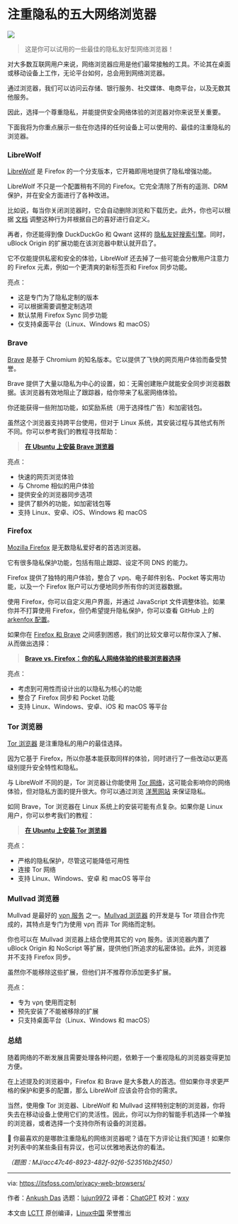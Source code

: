[#]: subject: "5 Most Privacy Focused Web Browsers"
[#]: via: "https://itsfoss.com/privacy-web-browsers/"
[#]: author: "Ankush Das https://itsfoss.com/author/ankush/"
[#]: collector: "lujun9972/lctt-scripts-1700446145"
[#]: translator: "ChatGPT"
[#]: reviewer: "wxy"
[#]: publisher: "wxy"
[#]: url: "https://linux.cn/article-16445-1.html"

注重隐私的五大网络浏览器
======

![][0]

> 这是你可以试用的一些最佳的隐私友好型网络浏览器！

对大多数互联网用户来说，网络浏览器应用是他们最常接触的工具。不论其在桌面或移动设备上工作，无论平台如何，总会用到网络浏览器。

通过浏览器，我们可以访问云存储、银行服务、社交媒体、电商平台，以及无数其他服务。

因此，选择一个尊重隐私，并能提供安全网络体验的浏览器对你来说至关重要。

下面我将为你重点展示一些在你选择的任何设备上可以使用的、最佳的注重隐私的浏览器。

### LibreWolf

[LibreWolf][2] 是 Firefox 的一个分支版本，它开箱即用地提供了隐私增强功能。

LibreWolf 不只是一个配置稍有不同的 Firefox。它完全清除了所有的遥测、DRM 保护，并在安全方面进行了各种改进。

比如说，每当你关闭浏览器时，它会自动删除浏览和下载历史。此外，你也可以根据 [文档][3] 调整这种行为并根据自己的喜好进行自定义。

再者，你还能得到像 DuckDuckGo 和 Qwant 这样的 [隐私友好搜索引擎][4]。同时，uBlock Origin 的扩展功能在该浏览器中默认就开启了。

它不仅能提供私密和安全的体验，LibreWolf 还去掉了一些可能会分散用户注意力的 Firefox 元素，例如一个更清爽的新标签页和 Firefox 同步功能。

亮点：

  * 这是专门为了隐私定制的版本
  * 可以根据需要调整定制选项
  * 默认禁用 Firefox Sync 同步功能
  * 仅支持桌面平台（Linux、Windows 和 macOS）

### Brave

[Brave][6] 是基于 Chromium 的知名版本。它以提供了飞快的网页用户体验而备受赞誉。

Brave 提供了大量以隐私为中心的设置，如：无需创建账户就能安全同步浏览器数据。该浏览器有效地阻止了跟踪器，给你带来了私密网络体验。

你还能获得一些附加功能，如奖励系统（用于选择性广告）和加密钱包。

虽然这个浏览器支持跨平台使用，但对于 Linux 系统，其安装过程与其他式有所不同。你可以参考我们的教程寻找帮助：

> **[在 Ubuntu 上安装 Brave 浏览器][6A]**

亮点：

  * 快速的网页浏览体验
  * 与 Chrome 相似的用户体验
  * 提供安全的浏览器同步选项
  * 提供了额外的功能，如加密钱包等
  * 支持 Linux、安卓、iOS、Windows 和 macOS

### Firefox

[Mozilla Firefox][9] 是无数隐私爱好者的首选浏览器。

它有很多隐私保护功能，包括有阻止跟踪、设定不同 DNS 的能力。

Firefox 提供了独特的用户体验，整合了 νρη、电子邮件别名、Pocket 等实用功能，以及一个 Firefox 账户可以方便地同步所有你的浏览器数据。

使用 Firefox，你可以自定义用户界面，并通过 JavaScript 文件调整体验。如果你并不打算使用 Firefox，但仍希望提升隐私保护，你可以查看 GitHub 上的 [arkenfox 配置][10]。

如果你在 [Firefox 和 Brave][11] 之间感到困惑，我们的比较文章可以帮你深入了解、从而做出选择：

> **[Brave vs. Firefox：你的私人网络体验的终极浏览器选择][11]**

亮点：

  * 考虑到可用性而设计出的以隐私为核心的功能
  * 整合了 Firefox 同步和 Pocket 功能
  * 支持 Linux、Windows、安卓、iOS 和 macOS 等平台

### Tor 浏览器

[Tor 浏览器][13] 是注重隐私的用户的最佳选择。

因为它基于 Firefox，所以你基本能获取同样的体验，同时进行了一些改动以更高级别提升安全特性和隐私。

与 LibreWolf 不同的是，Tor 浏览器让你能使用 [Tor 网络][14]，这可能会影响你的网络体验，但对隐私方面的提升很大。你可以通过浏览 [洋葱网站][15] 来保证隐私。

如同 Brave，Tor 浏览器在 Linux 系统上的安装可能有点复杂。如果你是 Linux 用户，你可以参考我们的教程：

> **[在 Ubuntu 上安装 Tor 浏览器][7]**

亮点：

  * 严格的隐私保护，尽管这可能降低可用性
  * 连接 Tor 网络
  * 支持 Linux、Windows、安卓 和 macOS 等平台

### Mullvad 浏览器

Mullvad 是最好的 [νρη 服务][17] 之一。[Mullvad 浏览器][18] 的开发是与 Tor 项目合作完成的，其特点是专门为使用 νρη 而非 Tor 网络而定制。

你也可以在 Mullvad 浏览器上结合使用其它的 νρη 服务。该浏览器内置了 uBlock Origin 和 NoScript 等扩展，提供他们所追求的私密体验。此外，浏览器并不支持 Firefox 同步。

虽然你不能移除这些扩展，但他们并不推荐你添加更多扩展。

亮点：

  * 专为 νρη 使用而定制
  * 预先安装了不能被移除的扩展
  * 只支持桌面平台（Linux、Windows 和 macOS）

### 总结

随着网络的不断发展且需要处理各种问题，依赖于一个重视隐私的浏览器变得更加方便。

在上述提及的浏览器中，Firefox 和 Brave 是大多数人的首选。但如果你寻求更严格的保护和更多的配置，那么 LibreWolf 应该会符合你的需求。

当然，使用像 Tor 浏览器、LibreWolf 和 Mullvad 这样特别定制的浏览器，你将失去在移动设备上使用它们的灵活性。因此，你可以为你的智能手机选择一个单独的浏览器，或者选择一个支持你所有设备的浏览器。

💬 你最喜欢的是哪款注重隐私的网络浏览器呢？请在下方评论让我们知道！如果你对列表中的某些条目有异议，也可以优雅地表达你的看法。

*（题图：MJ/acc47c46-8923-482f-92f6-523516b2f450）*

--------------------------------------------------------------------------------

via: https://itsfoss.com/privacy-web-browsers/

作者：[Ankush Das][a]
选题：[lujun9972][b]
译者：[ChatGPT](https://linux.cn/lctt/ChatGPT)
校对：[wxy](https://github.com/wxy)

本文由 [LCTT](https://github.com/LCTT/TranslateProject) 原创编译，[Linux中国](https://linux.cn/) 荣誉推出

[a]: https://itsfoss.com/author/ankush/
[b]: https://github.com/lujun9972
[1]: https://itsfoss.com/content/images/2023/12/librewolf.png
[2]: https://librewolf.net/
[3]: https://librewolf.net/docs/settings/
[4]: https://itsfoss.com/privacy-search-engines/
[5]: https://itsfoss.com/content/images/2023/12/brave.png
[6]: https://brave.com/en-in/
[6A]: https://itsfoss.com/brave-web-browser/
[7]: https://itsfoss.com/content/images/size/w256h256/2022/12/android-chrome-192x192.png
[8]: https://itsfoss.com/content/images/2023/12/firefox.png
[9]: https://www.mozilla.org/en-US/firefox/new/
[10]: https://github.com/arkenfox/user.js
[11]: https://linux.cn/article-13736-1.html
[12]: https://itsfoss.com/content/images/2023/12/tor-browser.png
[13]: https://www.torproject.org/download/
[14]: https://itsfoss.com/tor-guide/
[15]: https://en.wikipedia.org/wiki/List_of_Tor_onion_services
[16]: https://itsfoss.com/content/images/2023/12/mullvad-browser.png
[17]: https://itsfoss.com/best-vpn-linux/
[18]: https://mullvad.net/en/browser
[0]: https://img.linux.net.cn/data/attachment/album/202312/06/061704c88t0twgz0fo8o0b.png